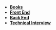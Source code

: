 - [**Books**](https://github.com/TropicalSunshine/resources/blob/master/books.md)
- [**Front End**](https://github.com/TropicalSunshine/resources/blob/master/front_end.md)
- [**Back End**](https://github.com/TropicalSunshine/resources/blob/master/back_end.md)
- [**Technical Interview**](https://github.com/TropicalSunshine/resources/blob/master/interview.md)
